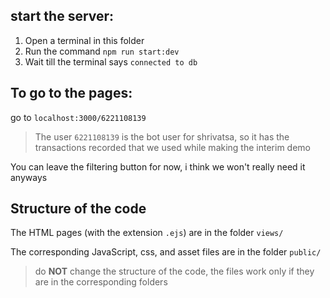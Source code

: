 ## start the server:

1. Open a terminal in this folder
2. Run the command `npm run start:dev`
3. Wait till the terminal says `connected to db`

## To go to the pages:

go to `localhost:3000/6221108139`

> The user `6221108139` is the bot user for shrivatsa, so it has the transactions recorded that we used while making the interim demo

You can leave the filtering button for now, i think we won't really need it anyways

## Structure of the code

The HTML pages (with the extension `.ejs`) are in the folder `views/`

The corresponding JavaScript, css, and asset files are in the folder `public/`

> do **NOT** change the structure of the code, the files work only if they are in the corresponding folders

